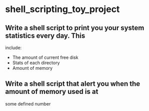 # shell_scripting_toy_project
## Write a shell script to print you your system statistics every day. This 
include:
  * The amount of current free disk
  * Stats of each directory
  * Amount of memory
  
 ## Write a shell script that alert you when the amount of memory used is at 
 some defined number
